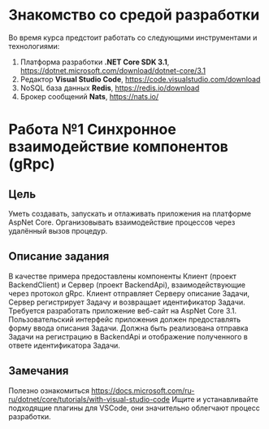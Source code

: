 # Знакомство со средой разработки

Во время курса предстоит работать со следующими инструментами и технологиями:

1. Платформа разработки **.NET Core SDK 3.1**, https://dotnet.microsoft.com/download/dotnet-core/3.1
2. Редактор **Visual Studio Code**, https://code.visualstudio.com/download
3. NoSQL база данных **Redis**, https://redis.io/download
4. Брокер сообщений **Nats**, https://nats.io/

# Работа №1 Синхронное взаимодействие компонентов (gRpc)
## Цель
Уметь создавать, запускать и отлаживать приложения на платформе AspNet Core. Организовывать взаимодействие процессов через удалённый вызов процедур.

## Описание задания
В качестве примера предоставлены компоненты Клиент (проект BackendClient) и Сервер (проект BackendApi), взаимодействующие через протокол gRpc.
Клиент отправляет Серверу описание Задачи, Сервер регистрирует Задачу и возвращает идентификатор Задачи.
Требуется разработать приложение веб-сайт на AspNet Core 3.1. Пользовательский интерфейс приложения должен предоставлять форму ввода описания Задачи. Должна быть реализована отправка Задачи на регистрацию в BackendApi и отображение полученного в ответе идентификатора Задачи.

## Замечания

Полезно ознакомиться https://docs.microsoft.com/ru-ru/dotnet/core/tutorials/with-visual-studio-code
Ищите и устанавливайте подходящие плагины для VSCode, они значительно облегчают процесс разработки.
